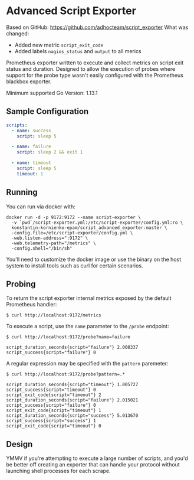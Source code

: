 # Advanced Script Exporter

Based on GitHub: https://github.com/adhocteam/script_exporter
What was changed:
- Added new metric `script_exit_code`
- Added labels `nagios_status` and `output` to all merics

Prometheus exporter written to execute and collect metrics on script exit status
and duration. Designed to allow the execution of probes where support for the
probe type wasn't easily configured with the Prometheus blackbox exporter.

Minimum supported Go Version: 1.13.1

## Sample Configuration

```yaml
scripts:
  - name: success
    script: sleep 5

  - name: failure
    script: sleep 2 && exit 1

  - name: timeout
    script: sleep 5
    timeout: 1
```

## Running

You can run via docker with:

```
docker run -d -p 9172:9172 --name script-exporter \
  -v `pwd`/script-exporter.yml:/etc/script-exporter/config.yml:ro \
  konstantin-kornienko-epam/script_advanced_exporter:master \
  -config.file=/etc/script-exporter/config.yml \
  -web.listen-address=":9172" \
  -web.telemetry-path="/metrics" \
  -config.shell="/bin/sh"
```

You'll need to customize the docker image or use the binary on the host system
to install tools such as curl for certain scenarios.

## Probing

To return the script exporter internal metrics exposed by the default Prometheus
handler:

`$ curl http://localhost:9172/metrics`

To execute a script, use the `name` parameter to the `/probe` endpoint:

`$ curl http://localhost:9172/probe?name=failure`

```
script_duration_seconds{script="failure"} 2.008337
script_success{script="failure"} 0
```

A regular expression may be specified with the `pattern` paremeter:

`$ curl http://localhost:9172/probe?pattern=.*`

```
script_duration_seconds{script="timeout"} 1.005727
script_success{script="timeout"} 0
script_exit_code{script="timeout"} 2
script_duration_seconds{script="failure"} 2.015021
script_success{script="failure"} 0
script_exit_code{script="timeout"} 1
script_duration_seconds{script="success"} 5.013670
script_success{script="success"} 1
script_exit_code{script="timeout"} 0
```

## Design

YMMV if you're attempting to execute a large number of scripts, and you'd be
better off creating an exporter that can handle your protocol without launching
shell processes for each scrape.
